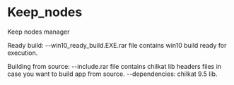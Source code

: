 # Keep_nodes
Keep nodes manager

Ready build:
--win10_ready_build.EXE.rar  file contains  win10 build ready for execution.

Building from source:
--include.rar file contains chilkat lib  headers files in case you want to build app from source.
--dependencies: chilkat 9.5 lib.  
